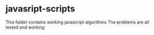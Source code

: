 # javasript-scripts

This folder contains working javascript algorithms
The problems are all tested and working
